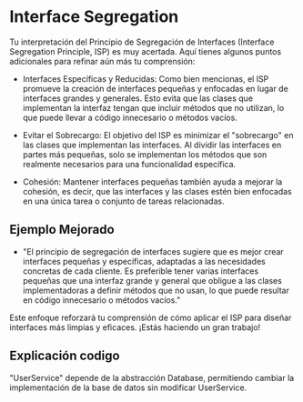 # Interface Segregation

Tu interpretación del Principio de Segregación de Interfaces (Interface Segregation Principle, ISP) es muy acertada. Aquí tienes algunos puntos adicionales para refinar aún más tu comprensión:

* Interfaces Específicas y Reducidas: Como bien mencionas, el ISP promueve la creación de interfaces pequeñas y enfocadas en lugar de interfaces grandes y generales. Esto evita que las clases que implementan la interfaz tengan que incluir métodos que no utilizan, lo que puede llevar a código innecesario o métodos vacíos.

* Evitar el Sobrecargo: El objetivo del ISP es minimizar el "sobrecargo" en las clases que implementan las interfaces. Al dividir las interfaces en partes más pequeñas, solo se implementan los métodos que son realmente necesarios para una funcionalidad específica.

* Cohesión: Mantener interfaces pequeñas también ayuda a mejorar la cohesión, es decir, que las interfaces y las clases estén bien enfocadas en una única tarea o conjunto de tareas relacionadas.

## Ejemplo Mejorado

* "El principio de segregación de interfaces sugiere que es mejor crear interfaces pequeñas y específicas, adaptadas a las necesidades concretas de cada cliente. Es preferible tener varias interfaces pequeñas que una interfaz grande y general que obligue a las clases implementadoras a definir métodos que no usan, lo que puede resultar en código innecesario o métodos vacíos."

Este enfoque reforzará tu comprensión de cómo aplicar el ISP para diseñar interfaces más limpias y eficaces. ¡Estás haciendo un gran trabajo!

## Explicación codigo

"UserService" depende de la abstracción Database, permitiendo cambiar la implementación de la base de datos sin modificar UserService.